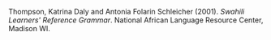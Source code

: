 ---
---

Thompson, Katrina Daly and Antonia Folarin Schleicher (2001). *Swahili Learners' Reference Grammar*. National African Language Resource Center, Madison WI.
